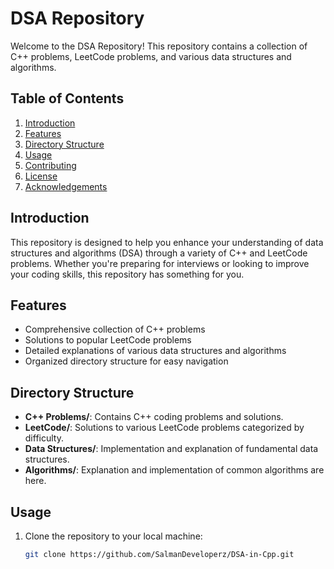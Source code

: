 # DSA Repository

Welcome to the DSA Repository! This repository contains a collection of C++ problems, LeetCode problems, and various data structures and algorithms.

## Table of Contents

1. [Introduction](#introduction)
2. [Features](#features)
3. [Directory Structure](#directory-structure)
4. [Usage](#usage)
5. [Contributing](#contributing)
6. [License](#license)
7. [Acknowledgements](#acknowledgements)

## Introduction

This repository is designed to help you enhance your understanding of data structures and algorithms (DSA) through a variety of C++ and LeetCode problems. Whether you're preparing for interviews or looking to improve your coding skills, this repository has something for you.

## Features

- Comprehensive collection of C++ problems
- Solutions to popular LeetCode problems
- Detailed explanations of various data structures and algorithms
- Organized directory structure for easy navigation

## Directory Structure

- **C++ Problems/**: Contains C++ coding problems and solutions.
- **LeetCode/**: Solutions to various LeetCode problems categorized by difficulty.
- **Data Structures/**: Implementation and explanation of fundamental data structures.
- **Algorithms/**: Explanation and implementation of common algorithms are here.

## Usage

1. Clone the repository to your local machine:
   ```bash
   git clone https://github.com/SalmanDeveloperz/DSA-in-Cpp.git   
